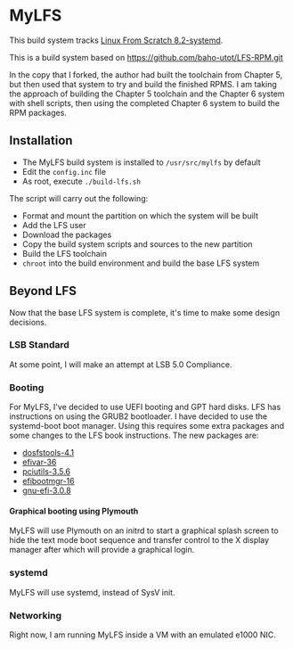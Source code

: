 # MyLFS

This build system tracks [Linux From Scratch 8.2-systemd](http://linuxfromscratch.org/lfs/view/8.2-systemd/).

This is a build system based on https://github.com/baho-utot/LFS-RPM.git

In the copy that I forked, the author had built the toolchain from Chapter 5, but then used that system to try and build the finished RPMS. I am taking the approach of building the Chapter 5 toolchain and the Chapter 6 system with shell scripts, then using the completed Chapter 6 system to build the RPM packages.

## Installation

* The MyLFS build system is installed to `/usr/src/mylfs` by default
* Edit the `config.inc` file
* As root, execute `./build-lfs.sh`

The script will carry out the following:

* Format and mount the partition on which the system will be built
* Add the LFS user
* Download the packages
* Copy the build system scripts and sources to the new partition
* Build the LFS toolchain
* `chroot` into the build environment and build the base LFS system

## Beyond LFS

Now that the base LFS system is complete, it's time to make some design decisions.

### LSB Standard

At some point, I will make an attempt at LSB 5.0 Compliance. 

### Booting

For MyLFS, I've decided to use UEFI booting and GPT hard disks. LFS has instructions on using the GRUB2 bootloader. I have decided to use the systemd-boot boot manager. Using this requires some extra packages and some changes to the LFS book instructions. The new packages are:
- [dosfstools-4.1](https://github.com/dosfstools/dosfstools/releases/download/v4.1/dosfstools-4.1.tar.xz)
- [efivar-36](https://github.com/rhboot/efivar/releases/download/36/efivar-36.tar.bz2)
- [pciutils-3.5.6](https://www.kernel.org/pub/software/utils/pciutils/pciutils-3.5.6.tar.xz)
- [efibootmgr-16](https://github.com/rhboot/efibootmgr/releases/download/16/efibootmgr-16.tar.bz2)
- [gnu-efi-3.0.8](https://sourceforge.net/projects/gnu-efi/files/gnu-efi-3.0.8.tar.bz2)

#### Graphical booting using Plymouth

MyLFS will use Plymouth on an initrd to start a graphical splash screen to hide the text mode boot sequence and transfer control to the X display manager after which will provide a graphical login.

### systemd

MyLFS will use systemd, instead of SysV init.

### Networking

Right now, I am running MyLFS inside a VM with an emulated e1000 NIC.
